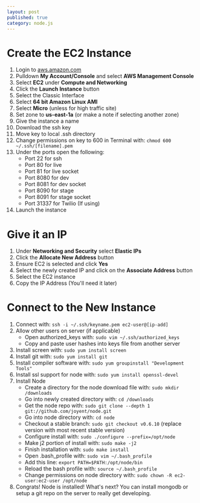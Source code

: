 ```yaml
---
layout: post
published: true
category: node.js
---
```

# Create the EC2 Instance

1. Login to [aws.amazon.com](http://aws.amazon.com/)
2. Pulldown **My Account/Console** and select **AWS Management Console**
3. Select **EC2** under **Compute and Networking**
4. Click the **Launch Instance** button
5. Select the Classic Interface
6. Select **64 bit Amazon Linux AMI**
7. Select **Micro** (unless for high traffic site)
8. Set zone to **us-east-1a** (or make a note if selecting another zone)
9. Give the instance a name
10. Download the ssh key
11. Move key to local .ssh directory
12. Change permissions on key to 600 in Terminal with: `chmod 600 ~/.ssh/[filename].pem`
13. Under the ports open the following:
	* Port 22 for ssh
    * Port 80 for live
    * Port 81 for live socket
    * Port 8080 for dev
    * Port 8081 for dev socket
    * Port 8090 for stage
    * Port 8091 for stage socket
    * Port 31337 for Twilio (If using)
14. Launch the instance

# Give it an IP

1. Under **Networking and Security** select **Elastic IPs**
2. Click the **Allocate New Address** button
3. Ensure EC2 is selected and click **Yes**
4. Select the newly created IP and click on the **Associate Address** button
5. Select the EC2 instance
6. Copy the IP Address (You'll need it later)

# Connect to the New Instance

1. Connect with: `ssh -i ~/.ssh/keyname.pem ec2-user@[ip-add]`
2. Allow other users on server (if applicable)
	* Open authorized_keys with: `sudo vim ~/.ssh/authorized_keys`
    * Copy and paste user hashes into keys file from another server
3. Install screen with: `sudo yum install screen`
4. Install git with: `sudo yum install git`
5. Install compiler software with: `sudo yum groupinstall "Development Tools"`
6. Install ssl support for node with: `sudo yum install openssl-devel`
7. Install Node
	* Create a directory for the node download file with: `sudo mkdir /downloads`
    * Go into newly created directory with: `cd /downloads`
    * Get the node repo with: `sudo git clone --depth 1 git://github.com/joyent/node.git`
    * Go into node directory with: `cd node`
    * Checkout a stable branch: `sudo git checkout v0.6.10` (replace version with most recent stable version)
    * Configure install with: `sudo ./configure --prefix=/opt/node`
    * Make j2 portion of install with: `sudo make -j2`
    * Finish installation with: `sudo make install`
    * Open .bash_profile with: `sudo vim ~/.bash_profile`
    * Add this line: `export PATH=$PATH:/opt/node/bin`
    * Reload the bash profile with: `source ~/.bash_profile`
    * Change permissions on node directory with: `sudo chown -R ec2-user:ec2-user /opt/node`
8. Congrats!  Node is installed!  What's next?  You can install mongodb or setup a git repo on the server to really get developing.